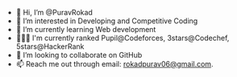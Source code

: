 - 👋 Hi, I’m @PuravRokad
- 👀 I’m interested in Developing and Competitive Coding 
- 🌱 I’m currently learning Web development
- 👨🏻‍💻 I'm currently ranked Pupil@Codeforces, 3stars@Codechef, 5stars@HackerRank
- 💞️ I’m looking to collaborate on GitHub
- 📫 Reach me out through email: rokadpurav06@gmail.com.

<!---
PuravRokad/PuravRokad is a ✨ special ✨ repository because its `README.md` (this file) appears on your GitHub profile.
You can click the Preview link to take a look at your changes.
--->
